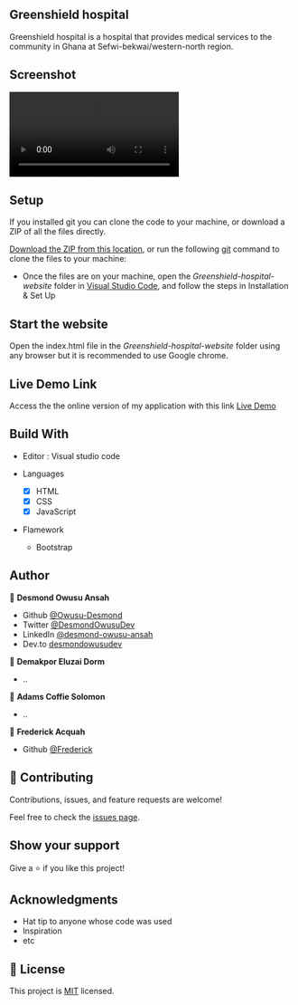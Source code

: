## Greenshield hospital 

Greenshield hospital is a hospital that provides medical services to the community in Ghana at Sefwi-bekwai/western-north region.

## Screenshot 

![Greenshield hospital](https://user-images.githubusercontent.com/92303891/189729291-d5523f74-9a7e-43e2-a97c-b1342e088d11.webm)

## Setup

If you installed git you can clone the code to your machine, or download a ZIP of all the files directly.

[Download the ZIP from this location](https://github.com/Owusu-Desmond/Greenshield-hospital-website/archive/refs/heads/main.zip), or run the following [git](https://git-scm.com/downloads) command to clone the files to your machine:

- Once the files are on your machine, open the _Greenshield-hospital-website_ folder in [Visual Studio Code](https://code.visualstudio.com/), and follow the steps in Installation & Set Up

## Start the website

Open the index.html file in the _Greenshield-hospital-website_ folder  using any browser but it is recommended to use Google chrome.

## Live Demo Link

Access the the online version of my application with this link
[Live Demo](https://owusu-desmond.github.io/Greenshield-hospital-website/)

## Build With

- Editor : Visual studio code

- Languages
  - [x] HTML
  - [x] CSS
  - [x] JavaScript

- Flamework
  - Bootstrap


## Author

👤 **Desmond Owusu Ansah**

- Github [@Owusu-Desmond](https://github.com/Owusu-Desmond)
- Twitter [@DesmondOwusuDev](https://twitter.com/DesmondOwusuDev)
- LinkedIn [@desmond-owusu-ansah](https://www.linkedin.com/in/desmond-owusu-ansah-09274a223/)
- Dev.to [desmondowusudev](https://dev.to/desmondowusudev)

👤 **Demakpor Eluzai Dorm**

- ..

👤 **Adams Coffie Solomon**

- ..

👤 **Frederick Acquah**

- Github [@Frederick](https://github.com/Frederick-Acquah)


## 🤝 Contributing

Contributions, issues, and feature requests are welcome!

Feel free to check the [issues page](https://github.com/Owusu-Desmond/Greenshield-hospital-website/issues).

## Show your support

Give a ⭐️ if you like this project!

## Acknowledgments

- Hat tip to anyone whose code was used
- Inspiration
- etc

## 📝 License

This project is [MIT](./LICENSE) licensed.
